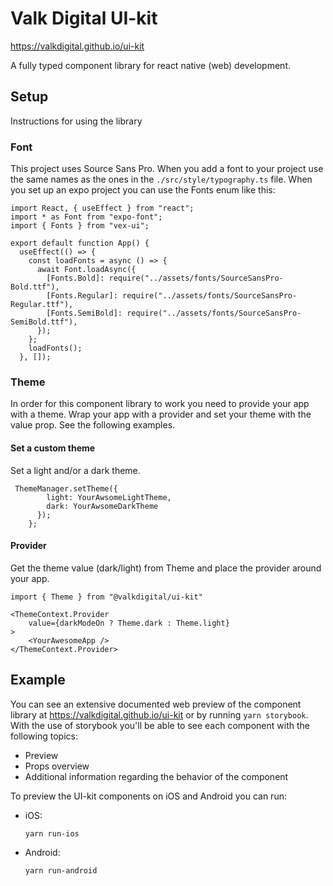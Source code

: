 # Valk Digital UI-kit

https://valkdigital.github.io/ui-kit

A fully typed component library for react native (web) development.

## Setup

Instructions for using the library

### Font

This project uses Source Sans Pro. When you add a font to your project use the same names as the ones in the `./src/style/typography.ts` file.
When you set up an expo project you can use the Fonts enum like this:

```
import React, { useEffect } from "react";
import * as Font from "expo-font";
import { Fonts } from "vex-ui";

export default function App() {
  useEffect(() => {
    const loadFonts = async () => {
      await Font.loadAsync({
        [Fonts.Bold]: require("../assets/fonts/SourceSansPro-Bold.ttf"),
        [Fonts.Regular]: require("../assets/fonts/SourceSansPro-Regular.ttf"),
        [Fonts.SemiBold]: require("../assets/fonts/SourceSansPro-SemiBold.ttf"),
      });
    };
    loadFonts();
  }, []);
```

### Theme

In order for this component library to work you need to provide your app with a theme.
Wrap your app with a provider and set your theme with the value prop. See the following examples.

#### Set a custom theme

Set a light and/or a dark theme.

```
 ThemeManager.setTheme({
        light: YourAwsomeLightTheme,
        dark: YourAwsomeDarkTheme
      });
    };
```

#### Provider

Get the theme value (dark/light) from Theme and place the provider around your app.

```
import { Theme } from "@valkdigital/ui-kit"

<ThemeContext.Provider
    value={darkModeOn ? Theme.dark : Theme.light}
>
    <YourAwesomeApp />
</ThemeContext.Provider>
```

## Example

You can see an extensive documented web preview of the component library at https://valkdigital.github.io/ui-kit or by running `yarn storybook`. With the use of storybook you'll be able to see each component with the following topics:

- Preview
- Props overview
- Additional information regarding the behavior of the component

To preview the UI-kit components on iOS and Android you can run:

- iOS:

  `yarn run-ios`

- Android:

  `yarn run-android`
